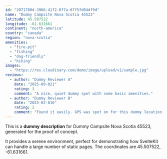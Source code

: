 ```yaml
---
id: "2071780d-3966-41f2-8f7a-67f5fd04df9d"
name: "Dummy Campsite Nova Scotia 45523"
latitude: 45.507522
longitude: -61.631661
continent: "north-america"
country: "canada"
region: "nova-scotia"
amenities:
  - "fire-pit"
  - "fishing"
  - "dog-friendly"
  - "hiking"
images:
  - "https://res.cloudinary.com/demo/image/upload/v1/sample.jpg"
reviews:
  - author: "Dummy Reviewer A"
    date: "2025-09-021"
    rating: 3
    comment: "A nice, quiet dummy spot with some basic amenities."
  - author: "Dummy Reviewer B"
    date: "2025-02-016"
    rating: 2
    comment: "Found it easily. GPS was spot on for this dummy location."
---
```


This is a **dummy description** for Dummy Campsite Nova Scotia 45523, generated for the proof of concept.

It provides a serene environment, perfect for demonstrating how SvelteKit can handle a large number of static pages. The coordinates are 45.507522, -61.631661.

